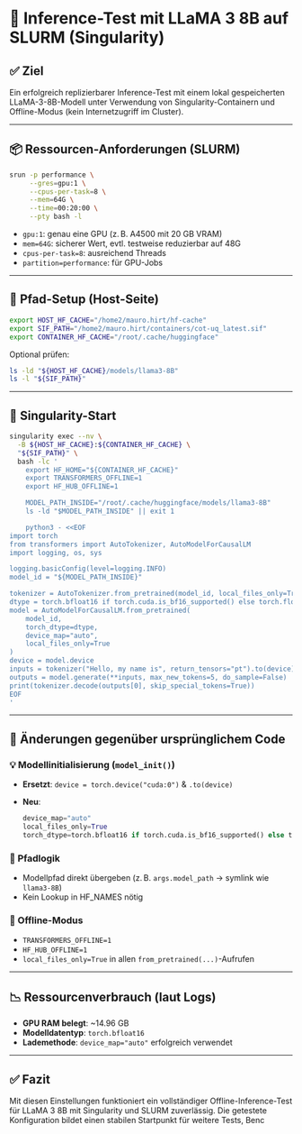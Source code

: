 # 🔪 Inference-Test mit LLaMA 3 8B auf SLURM (Singularity)

## ✅ Ziel

Ein erfolgreich replizierbarer Inference-Test mit einem lokal gespeicherten LLaMA-3-8B-Modell unter Verwendung von Singularity-Containern und Offline-Modus (kein Internetzugriff im Cluster).

---

## 📦 Ressourcen-Anforderungen (SLURM)

```bash
srun -p performance \
     --gres=gpu:1 \
     --cpus-per-task=8 \
     --mem=64G \
     --time=00:20:00 \
     --pty bash -l
```

* `gpu:1`: genau eine GPU (z. B. A4500 mit 20 GB VRAM)
* `mem=64G`: sicherer Wert, evtl. testweise reduzierbar auf 48G
* `cpus-per-task=8`: ausreichend Threads
* `partition=performance`: für GPU-Jobs

---

## 💠 Pfad-Setup (Host-Seite)

```bash
export HOST_HF_CACHE="/home2/mauro.hirt/hf-cache"
export SIF_PATH="/home2/mauro.hirt/containers/cot-uq_latest.sif"
export CONTAINER_HF_CACHE="/root/.cache/huggingface"
```

Optional prüfen:

```bash
ls -ld "${HOST_HF_CACHE}/models/llama3-8B"
ls -l "${SIF_PATH}"
```

---

## 🚀 Singularity-Start

```bash
singularity exec --nv \
  -B ${HOST_HF_CACHE}:${CONTAINER_HF_CACHE} \
  "${SIF_PATH}" \
  bash -lc '
    export HF_HOME="${CONTAINER_HF_CACHE}"
    export TRANSFORMERS_OFFLINE=1
    export HF_HUB_OFFLINE=1

    MODEL_PATH_INSIDE="/root/.cache/huggingface/models/llama3-8B"
    ls -ld "$MODEL_PATH_INSIDE" || exit 1

    python3 - <<EOF
import torch
from transformers import AutoTokenizer, AutoModelForCausalLM
import logging, os, sys

logging.basicConfig(level=logging.INFO)
model_id = "${MODEL_PATH_INSIDE}"

tokenizer = AutoTokenizer.from_pretrained(model_id, local_files_only=True)
dtype = torch.bfloat16 if torch.cuda.is_bf16_supported() else torch.float16
model = AutoModelForCausalLM.from_pretrained(
    model_id,
    torch_dtype=dtype,
    device_map="auto",
    local_files_only=True
)
device = model.device
inputs = tokenizer("Hello, my name is", return_tensors="pt").to(device)
outputs = model.generate(**inputs, max_new_tokens=5, do_sample=False)
print(tokenizer.decode(outputs[0], skip_special_tokens=True))
EOF
'
```

---

## 🔄 Änderungen gegenüber ursprünglichem Code

### 💡 Modellinitialisierung (`model_init()`)

* **Ersetzt**: `device = torch.device("cuda:0")` & `.to(device)`
* **Neu**:

  ```python
  device_map="auto"
  local_files_only=True
  torch_dtype=torch.bfloat16 if torch.cuda.is_bf16_supported() else torch.float16
  ```

### 📁 Pfadlogik

* Modellpfad direkt übergeben (z. B. `args.model_path` → symlink wie `llama3-8B`)
* Kein Lookup in HF\_NAMES nötig

### 💾 Offline-Modus

* `TRANSFORMERS_OFFLINE=1`
* `HF_HUB_OFFLINE=1`
* `local_files_only=True` in allen `from_pretrained(...)`-Aufrufen

---

## 📉 Ressourcenverbrauch (laut Logs)

* **GPU RAM belegt**: \~14.96 GB
* **Modelldatentyp**: `torch.bfloat16`
* **Lademethode**: `device_map="auto"` erfolgreich verwendet

---

## ✅ Fazit

Mit diesen Einstellungen funktioniert ein vollständiger Offline-Inference-Test für LLaMA 3 8B mit Singularity und SLURM zuverlässig. Die getestete Konfiguration bildet einen stabilen Startpunkt für weitere Tests, Benc
